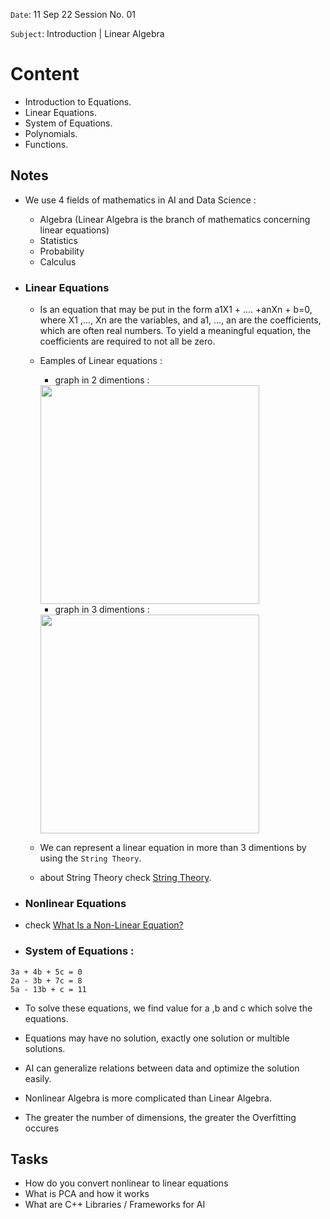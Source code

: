 `Date`: 11 Sep 22 Session No. 01

`Subject`: Introduction | Linear Algebra

# Content 
- Introduction to Equations.
- Linear Equations.
- System of Equations.
- Polynomials.
- Functions.

## Notes
- We use 4 fields of mathematics in AI and Data Science :
  - Algebra (Linear Algebra is the branch of mathematics concerning linear equations)
  - Statistics
  - Probability
  - Calculus
  
- ### Linear Equations
  - Is an equation that may be put in the form a1X1 + .... +anXn + b=0, where X1 ,..., Xn are the variables, and a1, ..., an are the coefficients, which are often real numbers. To yield a meaningful equation, the coefficients are required to not all be zero.
  - Eamples of Linear equations : 
    - graph in 2 dimentions :
    
    <img src="https://tse4.mm.bing.net/th?id=OIP.4rf4VqzficU8Q_AZUp_hmQHaE8&pid=Api&P=0" width="350">
  
    - graph in 3 dimentions :
    
    <img src="https://i.ytimg.com/vi/IWgnjjUCjCY/hqdefault.jpg" width="350">
    
    
  - We can represent a linear equation in more than 3 dimentions by using the `String Theory`.
   - about String Theory check [String Theory](https://www.youtube.com/watch?v=5IoOkp5bOds).
   
- ### Nonlinear Equations   
 - check [What Is a Non-Linear Equation?](https://www.youtube.com/watch?v=GHangQlVe-E)     
 
- ### System of Equations :
```
3a + 4b + 5c = 0
2a - 3b + 7c = 8
5a - 13b + c = 11
```
  - To solve these equations, we find value for a ,b and c which solve the equations.
  - Equations may have no solution, exactly one solution or multible solutions. 
  - AI can generalize relations between data and optimize the solution easily.
  
- Nonlinear Algebra is more complicated than Linear Algebra.
- The greater the number of dimensions, the greater the Overfitting occures

## Tasks 
- How do you convert nonlinear to linear equations
- What is PCA and how it works
- What are C++ Libraries / Frameworks for AI


  
  
